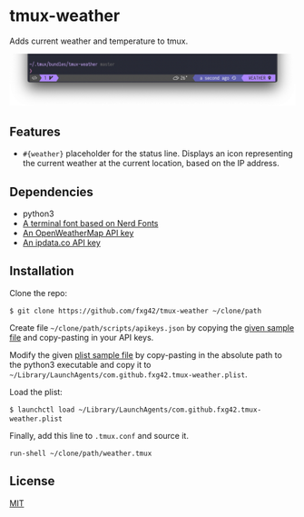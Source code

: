 # tmux-weather

Adds current weather and temperature to tmux.

![screenshot](https://github.com/fxg42/tmux-weather/blob/master/screenshot.png)

## Features

- `#{weather}` placeholder for the status line. Displays an icon representing
  the current weather at the current location, based on the IP address.

## Dependencies

- python3
- [A terminal font based on Nerd Fonts](https://www.nerdfonts.com/)
- [An OpenWeatherMap API key](https://openweathermap.org)
- [An ipdata.co API key](https://api.ipdata.co)

## Installation

Clone the repo:

    $ git clone https://github.com/fxg42/tmux-weather ~/clone/path

Create file `~/clone/path/scripts/apikeys.json` by copying the [given sample file](https://github.com/fxg42/tmux-weather/blob/master/samples/apikeys.json)
and copy-pasting in your API keys.

Modify the given [plist sample file](https://github.com/fxg42/tmux-weather/blob/master/samples/com.github.fxg42.tmux-weather.plist)
by copy-pasting in the absolute path to the python3 executable
and copy it to `~/Library/LaunchAgents/com.github.fxg42.tmux-weather.plist`.

Load the plist:

    $ launchctl load ~/Library/LaunchAgents/com.github.fxg42.tmux-weather.plist

Finally, add this line to `.tmux.conf` and source it.

    run-shell ~/clone/path/weather.tmux

## License

[MIT](https://github.com/fxg42/tmux-weather/blob/master/LICENSE)
